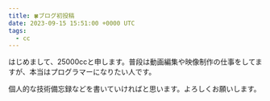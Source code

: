 ```yaml
---
title: 🍀ブログ初投稿
date: 2023-09-15 15:51:00 +0000 UTC
tags:
  - cc
---
```


はじめまして、25000ccと申します。普段は動画編集や映像制作の仕事をしてますが、本当はプログラマーになりたい人です。

個人的な技術備忘録などを書いていければと思います。よろしくお願いします。